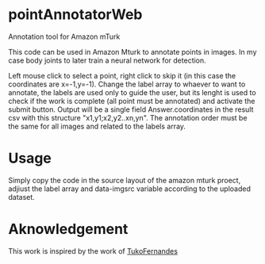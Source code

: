 # pointAnnotatorWeb
Annotation tool for Amazon mTurk

This code can be used in Amazon Mturk to annotate points in images. In my case body joints to later train a neural network for detection.

Left mouse click to select a point, right click to skip it (in this case the coordinates are x=-1,y=-1). Change the label array to whaever to want to annotate, the labels are used only to guide the user, but its lenght is used to check if the work is complete (all point must be annotated) and activate the submit button. Output will be a single field Answer.coordinates in the result csv with this structure "x1,y1;x2,y2..xn,yn". The annotation order must be the same for all images and related to the labels array.

# Usage
Simply copy the code in the source layout of the amazon mturk proect, adjiust the label array and data-imgsrc variable according to the uploaded dataset.

# Aknowledgement
This work is inspired by the work of [TukoFernandes](https://github.com/TucoFernandes/ImaTil)
